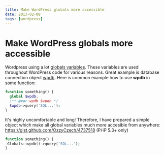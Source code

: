 ```yaml
---
title: Make WordPress globals more accessible
date: 2013-02-08
tags: [wordpress]
---
```


# Make WordPress globals more accessible

Wordpress using a lot [globals variables](http://codex.wordpress.org/Global_Variables). These variables are used throughout WordPress code for various reasons. Great example is database connection object [wpdb](http://codex.wordpress.org/Class_Reference/wpdb). Here is common example how to use **wpdb** in some function:

```php
function something() {
  global $wpdb;
  /** @var wpdb $wpdb */
  $wpdb->query('SQL...');
}
```

 It's highly uncomfortable and long! Therefore, I have prepared a simple object which make all global variables much more accesible from anywhere: https://gist.github.com/OzzyCzech/4737518 (PHP 5.3+ only)
 ```php
function something() {
  Globals::wpdb()->query('SQL...');
}
```

